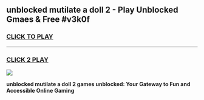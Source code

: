 
## unblocked mutilate a doll 2 - Play Unblocked Gmaes & Free #v3k0f
<h3>
<a href="https://news.freeplayer.one?title=unblocked_mutilate_a_doll_2&ref=24F">CLICK TO PLAY</a></h3>
<hr>

<h3>
<a href="https://news.freeplayer.one?title=unblocked_mutilate_a_doll_2&ref=24F">CLICK 2 PLAY</a>
  
</h3>

<a href="https://news.freeplayer.one?title=unblocked_mutilate_a_doll_2&ref=24F/"><img src="https://clearcache.store/games.png"></a>


**unblocked mutilate a doll 2 games unblocked: Your Gateway to Fun and Accessible Online Gaming**
